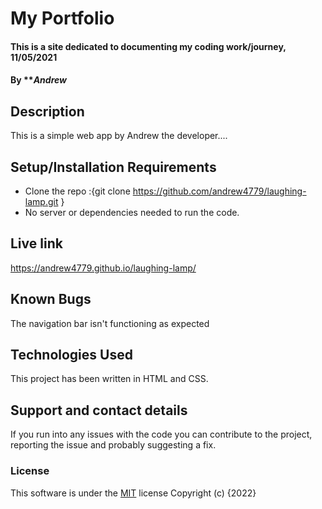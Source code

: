 # My Portfolio
#### This is a site dedicated to documenting my coding work/journey, 11/05/2021
#### By ***Andrew*
## Description
This is a simple web app by Andrew the developer....
## Setup/Installation Requirements
* Clone the repo :{git clone https://github.com/andrew4779/laughing-lamp.git }
* No server or dependencies needed to run the code.
## Live link
https://andrew4779.github.io/laughing-lamp/
## Known Bugs
The navigation bar isn't functioning as expected
## Technologies Used
This project has been written in HTML and CSS.
## Support and contact details
If you run into any issues with the code you can contribute to the project, reporting the issue and probably suggesting a fix.
### License
This software is under the [MIT](LICENSE) license
Copyright (c) {2022} 